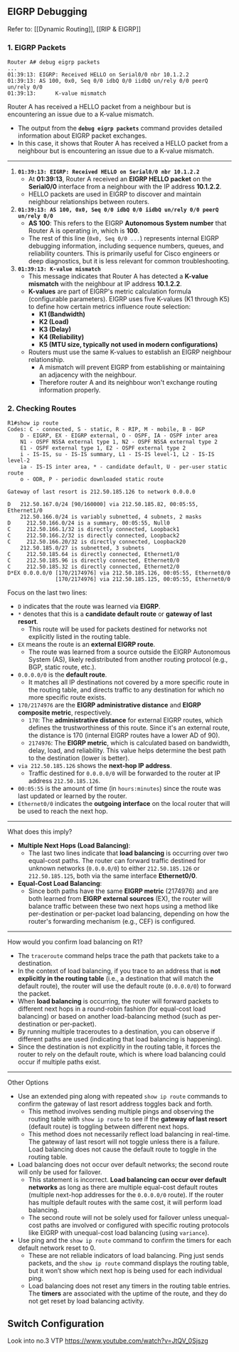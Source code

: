 ## EIGRP Debugging
Refer to: [[Dynamic Routing]], [[RIP & EIGRP]]
### 1. EIGRP Packets
```
Router A# debug eigrp packets 
...
01:39:13: EIGRP: Received HELLO on Serial0/0 nbr 10.1.2.2 
01:39:13: AS 100, 0x0, Seq 0/0 idbQ 0/0 iidbQ un/rely 0/0 peerQ un/rely 0/0 
01:39:13:      K-value mismatch
```
Router A has received a HELLO packet from a neighbour but is encountering an issue due to a K-value mismatch.
- The output from the **`debug eigrp packets`** command provides detailed information about EIGRP packet exchanges.
- In this case, it shows that Router A has received a HELLO packet from a neighbour but is encountering an issue due to a K-value mismatch.
--- 
1. **`01:39:13: EIGRP: Received HELLO on Serial0/0 nbr 10.1.2.2`**
    - At **01:39:13**, Router A received an **EIGRP HELLO packet** on the **Serial0/0** interface from a neighbour with the IP address **10.1.2.2**.
    - HELLO packets are used in EIGRP to discover and maintain neighbour relationships between routers.
2. **`01:39:13: AS 100, 0x0, Seq 0/0 idbQ 0/0 iidbQ un/rely 0/0 peerQ un/rely 0/0`**
    - **AS 100**: This refers to the EIGRP **Autonomous System number** that Router A is operating in, which is **100**.
    - The rest of this line (`0x0, Seq 0/0 ...`) represents internal EIGRP debugging information, including sequence numbers, queues, and reliability counters. This is primarily useful for Cisco engineers or deep diagnostics, but it is less relevant for common troubleshooting.
3. **`01:39:13: K-value mismatch`**
    - This message indicates that Router A has detected a **K-value mismatch** with the neighbour at IP address **10.1.2.2**.
    - **K-values** are part of EIGRP's metric calculation formula (configurable parameters). EIGRP uses five K-values (K1 through K5) to define how certain metrics influence route selection:
		- **K1 (Bandwidth)**
		- **K2 (Load)**
		- **K3 (Delay)**
		- **K4 (Reliability)**
		- **K5 (MTU size, typically not used in modern configurations)**
    - Routers must use the same K-values to establish an EIGRP neighbour relationship. 
	    - A mismatch will prevent EIGRP from establishing or maintaining an adjacency with the neighbour.
	    - Therefore router A and its neighbour won't exchange routing information properly. 
### 2. Checking Routes
```
R1#show ip route 
Codes: C - connected, S - static, R - RIP, M - mobile, B - BGP 
	D - EIGRP, EX - EIGRP external, O - OSPF, IA - OSPF inter area 
	N1 - OSPF NSSA external type 1, N2 - OSPF NSSA external type 2
	E1 - OSPF external type 1, E2 - OSPF external type 2 
	i - IS-IS, su - IS-IS summary, L1 - IS-IS level-1, L2 - IS-IS level-2 
	ia - IS-IS inter area, * - candidate default, U - per-user static route 
	o - ODR, P - periodic downloaded static route 

Gateway of last resort is 212.50.185.126 to network 0.0.0.0

D   212.50.167.0/24 [90/160000] via 212.50.185.82, 00:05:55, Ethernet1/0
	212.50.166.0/24 is variably subnetted, 4 subnets, 2 masks
D     212.50.166.0/24 is a summary, 00:05:55, Null0
C     212.50.166.1/32 is directly connected, Loopback1
C     212.50.166.2/32 is directly connected, Loopback2
C     212.50.166.20/32 is directly connected, Loopback20
	212.50.185.0/27 is subnetted, 3 subnets 
C     212.50.185.64 is directly connected, Ethernet1/0 
C     212.50.185.96 is directly connected, Ethernet0/0 
C     212.50.185.32 is directly connected, Ethernet2/0 
D*EX 0.0.0.0/0 [170/2174976] via 212.50.185.126, 00:05:55, Ethernet0/0
			   [170/2174976] via 212.50.185.125, 00:05:55, Ethernet0/0
```
Focus on the last two lines:
- `D` indicates that the route was learned via **EIGRP**.
- `*` denotes that this is a **candidate default route** or **gateway of last resort**.
	- This route will be used for packets destined for networks not explicitly listed in the routing table.
- `EX` means the route is an **external EIGRP route**.
	- The route was learned from a source outside the EIGRP Autonomous System (AS), likely redistributed from another routing protocol (e.g., BGP, static route, etc.).
- `0.0.0.0/0` is the **default route**.
	- It matches all IP destinations not covered by a more specific route in the routing table, and directs traffic to any destination for which no more specific route exists.
- `170/2174976` are the **EIGRP administrative distance** and **EIGRP composite metric**, respectively.
	- `170`: The **administrative distance** for external EIGRP routes, which defines the trustworthiness of this route. Since it's an external route, the distance is 170 (internal EIGRP routes have a lower AD of 90).
	- `2174976`: The **EIGRP metric**, which is calculated based on bandwidth, delay, load, and reliability. This value helps determine the best path to the destination (lower is better).
- `via 212.50.185.126` shows the **next-hop IP address**.
	- Traffic destined for `0.0.0.0/0` will be forwarded to the router at IP address `212.50.185.126`.
- `00:05:55` is the amount of time (in `hours:minutes`) since the route was last updated or learned by the router.
- `Ethernet0/0` indicates the **outgoing interface** on the local router that will be used to reach the next hop. 
---
What does this imply?
- **Multiple Next Hops (Load Balancing)**:
    - The last two lines indicate that **load balancing** is occurring over two equal-cost paths. The router can forward traffic destined for unknown networks (`0.0.0.0/0`) to either `212.50.185.126` or `212.50.185.125`, both via the same interface **Ethernet0/0**.
- **Equal-Cost Load Balancing**:
    - Since both paths have the same **EIGRP metric** (2174976) and are both learned from **EIGRP external sources** (EX), the router will balance traffic between these two next hops using a method like per-destination or per-packet load balancing, depending on how the router's forwarding mechanism (e.g., CEF) is configured.
---
How would you confirm load balancing on R1?
- The `traceroute` command helps trace the path that packets take to a destination.
- In the context of load balancing, if you trace to an address that is **not explicitly in the routing table** (i.e., a destination that will match the default route), the router will use the default route (`0.0.0.0/0`) to forward the packet.
- When **load balancing** is occurring, the router will forward packets to different next hops in a round-robin fashion (for equal-cost load balancing) or based on another load-balancing method (such as per-destination or per-packet).
- By running multiple traceroutes to a destination, you can observe if different paths are used (indicating that load balancing is happening).
- Since the destination is not explicitly in the routing table, it forces the router to rely on the default route, which is where load balancing could occur if multiple paths exist.
---
Other Options
- Use an extended ping along with repeated `show ip route` commands to confirm the gateway of last resort address toggles back and forth.
	- This method involves sending multiple pings and observing the routing table with `show ip route` to see if the **gateway of last resort** (default route) is toggling between different next hops.
	- This method does not necessarily reflect load balancing in real-time. The gateway of last resort will not toggle unless there is a failure. Load balancing does not cause the default route to toggle in the routing table.
- Load balancing does not occur over default networks; the second route will only be used for failover.
	- This statement is incorrect. **Load balancing can occur over default networks** as long as there are multiple equal-cost default routes (multiple next-hop addresses for the `0.0.0.0/0` route). If the router has multiple default routes with the same cost, it will perform load balancing.
	- The second route will not be solely used for failover unless unequal-cost paths are involved or configured with specific routing protocols like EIGRP with unequal-cost load balancing (using `variance`).
- Use ping and the `show ip route` command to confirm the timers for each default network reset to 0.
	- These are not reliable indicators of load balancing. Ping just sends packets, and the `show ip route` command displays the routing table, but it won’t show which next hop is being used for each individual ping.
	- Load balancing does not reset any timers in the routing table entries. The **timers** are associated with the uptime of the route, and they do not get reset by load balancing activity.
## Switch Configuration
Look into no.3 VTP https://www.youtube.com/watch?v=JtQV_0Sjszg




